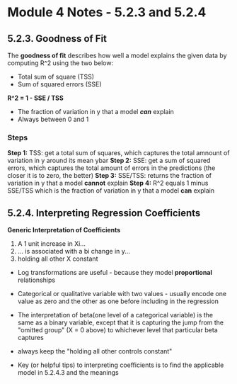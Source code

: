 # Module 4 Notes - 5.2.3 and 5.2.4

## 5.2.3. Goodness of Fit

The **goodness of fit** describes how well a model explains the given data by computing R^2 using the two below: 
* Total sum of square (TSS)
* Sum of squared errors (SSE)

**R^2 = 1 - SSE / TSS**
* The fraction of variation in y that a model _**can**_ explain
* Always between 0 and 1

### Steps

**Step 1:** TSS: get a total sum of squares, which captures the total amnount of variation in y around its mean ybar
**Step 2:** SSE: get a sum of squared errors, which captures the total amount of errors in the predictions (the closer it is to zero, the better)
**Step 3:** SSE/TSS: returns the fraction of variation in y that a model **cannot** explain
**Step 4:** R^2 equals 1 minus SSE/TSS which is the fraction of variation in y that a model **can** explain

## 5.2.4. Interpreting Regression Coefficients

**Generic Interpretation of Coefficients**

1. A 1 unit increase in Xi... 
2. ... is associated with a bi change in y... 
3. holding all other X constant 

- Log transformations are useful - because they model **proportional** relationships 

- Categorical or qualitative variable with two values - usually encode one value as zero and the other as one before including in the regression 

- The interpretation of beta(one level of a categorical variable) is the same as a binary variable, except that it is capturing the jump from the "omitted group" (X = 0 above) to whichever level that particular beta captures

- always keep the "holding all other controls constant"

- Key (or helpful tips) to interpreting coefficients is to find the applicable model in 5.2.4.3 and the meanings

